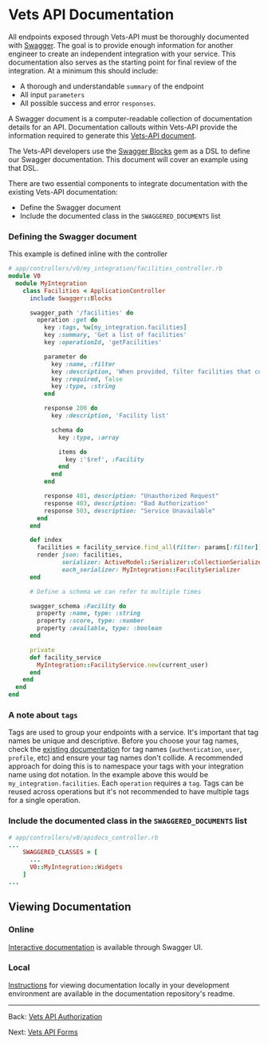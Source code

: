 # Vets API Documentation

All endpoints exposed through Vets-API must be thoroughly documented with [Swagger](https://swagger.io/). The goal is to provide enough information for another engineer to create an independent integration with your service. This documentation also serves as the starting point for final review of the integration. At a minimum this should include:

* A thorough and understandable `summary` of the endpoint
* All input `parameters`
* All possible success and error `responses`.


A Swagger document is a computer-readable collection of documentation details for an API. Documentation callouts within Vets-API provide the information required to generate this [Vets-API document](https://dev-api.va.gov/v0/apidocs).

The Vets-API developers use the [Swagger Blocks](https://github.com/fotinakis/swagger-blocks) gem as a DSL to define our Swagger documentation. This document will cover an example using that DSL.

There are two essential components to integrate documentation with the existing Vets-API documentation:

* Define the Swagger document
* Include the documented class in the `SWAGGERED_DOCUMENTS` list

### Defining the Swagger document
This example is defined inline with the controller

```ruby
# app/controllers/v0/my_integration/facilities_controller.rb
module V0
  module MyIntegration
    class Facilities < ApplicationController
      include Swagger::Blocks

      swagger_path '/facilities' do
        operation :get do
          key :tags, %w[my_integration.facilities]
          key :summary, 'Get a list of facilities'
          key :operationId, 'getFacilities'

          parameter do
            key :name, :filter
            key :description, 'When provided, filter facilities that contain this value in their name.'
            key :required, false
            key :type, :string
          end

          response 200 do
            key :description, 'Facility list'

            schema do
              key :type, :array

              items do
                key :'$ref', :Facility
              end
            end
          end

          response 401, description: "Unauthorized Request"
          response 403, description: "Bad Authorization"
          response 503, description: "Service Unavailable"
        end
      end

      def index
        facilities = facility_service.find_all(filter: params[:filter])
        render json: facilities,
               serializer: ActiveModel::Serializer::CollectionSerializer,
               each_serializer: MyIntegration::FacilitySerializer  
      end

      # Define a schema we can refer to multiple times

      swagger_schema :Facility do
        property :name, type: :string
        property :score, type: :number
        property :available, type: :boolean
      end

      private
      def facility_service
        MyIntegration::FacilityService.new(current_user)
      end
    end
  end
end
```
### A note about `tags`
Tags are used to group your endpoints with a service. It's important that tag names be unique and descriptive. Before you choose your tag names, check the [existing documentation](https://department-of-veterans-affairs.github.io/va-digital-services-platform-docs/api-reference/) for tag names (`authentication`, `user`, `profile`, etc) and ensure your tag names don't collide. A recommended approach for doing this is to namespace your tags with your integration name using dot notation. In the example above this would be `my_integration.facilities`. Each `operation` requires a `tag`. Tags can be reused across operations but it's not recommended to have multiple tags for a single operation.

### Include the documented class in the `SWAGGERED_DOCUMENTS` list

```ruby
# app/controllers/v0/apidocs_controller.rb
...
    SWAGGERED_CLASSES = [
      ...
      V0::MyIntegration::Widgets
    ]
...

```

## Viewing Documentation
### Online
[Interactive documentation](https://department-of-veterans-affairs.github.io/va-digital-services-platform-docs/api-reference/) is available through Swagger UI.

### Local
[Instructions](https://github.com/department-of-veterans-affairs/vets-api/tree/master/app/swagger) for viewing documentation locally in your development environment are available in the documentation repository's readme.

<hr>

Back: [Vets API Authorization](authorization.md)

Next: [Vets API Forms](forms.md)

